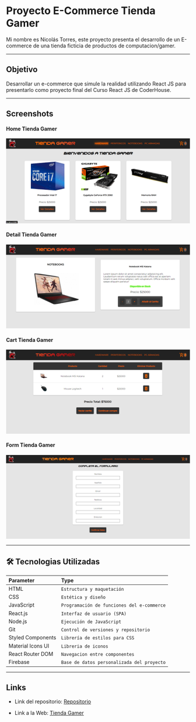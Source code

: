 # Proyecto E-Commerce Tienda Gamer

Mi nombre es Nicolás Torres, este proyecto presenta el desarrollo de un E-commerce de una tienda ficticia de productos de computacion/gamer.

---------------------------------------------------
## Objetivo

Desarrollar un e-commerce que simule la realidad utilizando React JS para presentarlo como proyecto final del Curso React JS de CoderHouse.

---------------------------------------------------
## Screenshots
#### Home Tienda Gamer

![Imagen](./public/screenShot/homeTiendaGamer.png)

#### Detail Tienda Gamer
![Imagen](./public/screenShot/detailContainerTiendaGamer.png)

#### Cart Tienda Gamer
![Imagen](./public/screenShot/cartViewTiendaGamer.png)

#### Form Tienda Gamer
![Imagen](./public/screenShot/formTiendaGamer.png)

---------------------------------------------------
## 🛠 Tecnologias Utilizadas

| Parameter  | Type                       |
| :--------  | :-------                   |
| HTML       | `Estructura y maquetación` |
| CSS        | `Estética y diseño`        |
| JavaScript | `Programación de funciones del e-commerce` |
| React.js   | `Interfaz de usuario (SPA)`|
| Node.js    | `Ejecución de JavaScript`  |
| Git        | `Control de versiones y repositorio` |
| Styled Components | `Librería de estilos para CSS` |
| Material Icons UI | `Libreria de iconos`|
| React Router DOM | `Navegacion entre componentes`|
| Firebase | `Base de datos personalizada del proyecto`|

---------------------------------------------------
## Links

* Link del repositorio: [Repositorio](https://github.com/nicot73/mi-proyecto-app-TorresAlvarez)

* Link a la Web: [Tienda Gamer](https://tiendagamer-nt.netlify.app/)